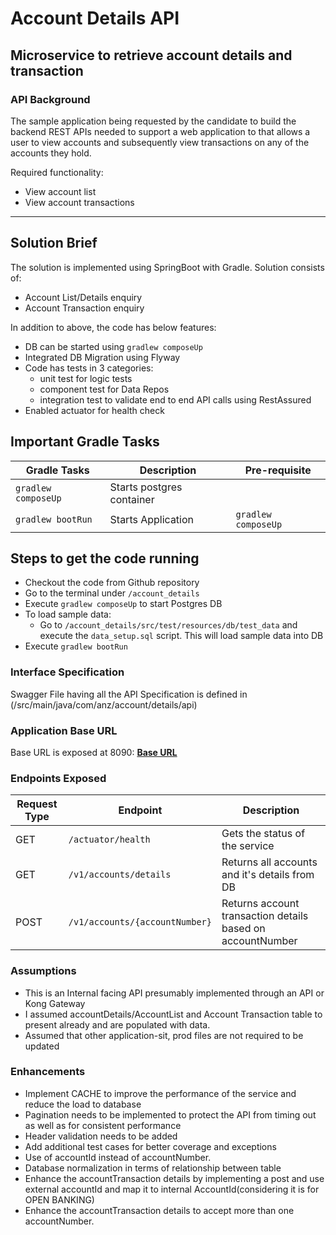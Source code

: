 # Account Details API

## Microservice to retrieve account details and transaction

### API Background

The sample application being requested by the candidate to build the backend REST APIs
needed to support a web application to that allows a user to view accounts and
subsequently view transactions on any of the accounts they hold.

Required functionality:
* View account list
* View account transactions

---

## Solution Brief

The solution is implemented using SpringBoot with Gradle. Solution consists of:

* Account List/Details enquiry
* Account Transaction enquiry

In addition to above, the code has below features:

* DB can be started using `gradlew composeUp`
* Integrated DB Migration using Flyway
* Code has tests in 3 categories:
  * unit test for logic tests 
  * component test for Data Repos
  * integration test to validate end to end API calls using RestAssured
* Enabled actuator for health check

## Important Gradle Tasks

| Gradle Tasks | Description | Pre-requisite |
| ------------ | ----------- | ------------- |
| `gradlew composeUp` | Starts postgres container | |
| `gradlew bootRun`| Starts Application| `gradlew composeUp` ||


## Steps to get the code running

* Checkout the code from Github repository
* Go to the terminal under `/account_details`
* Execute `gradlew composeUp` to start Postgres DB
* To load sample data:
  * Go to `/account_details/src/test/resources/db/test_data` and execute the `data_setup.sql` script. This will
    load sample data into DB
* Execute `gradlew bootRun`

### Interface Specification

Swagger File having all the API Specification is defined in (/src/main/java/com/anz/account/details/api)

### Application Base URL

Base URL is exposed at 8090: **[Base URL](http://localhost:8090/account-details)**

### Endpoints Exposed

| Request Type | Endpoint | Description |
  | ------------ | -------- | ----------- |
| GET | `/actuator/health` | Gets the status of the service |
| GET | `/v1/accounts/details` | Returns all accounts and it's details from DB |
| POST | `/v1/accounts/{accountNumber}` | Returns account transaction details based on accountNumber |

### Assumptions

* This is an Internal facing API presumably implemented through an API or Kong Gateway
* I assumed accountDetails/AccountList and Account Transaction table to present already and are populated with data.
* Assumed that other application-sit, prod files are not required to be updated

### Enhancements
* Implement CACHE to improve the performance of the service and reduce the load to database
* Pagination needs to be implemented to protect the API from timing out as well as for consistent performance
* Header validation needs to be added
* Add additional test cases for better coverage and exceptions
* Use of accountId instead of accountNumber. 
* Database normalization in terms of relationship between table
* Enhance the accountTransaction details by implementing a post and use external accountId and map it to internal AccountId(considering it is for OPEN BANKING)
* Enhance the  accountTransaction details to accept more than one accountNumber.
